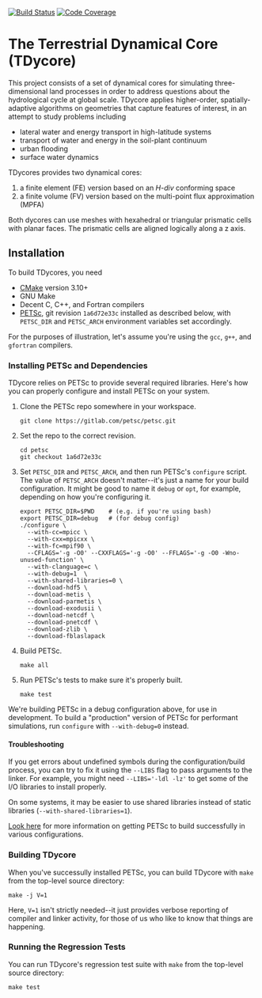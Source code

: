[![Build Status](https://travis-ci.org/TDycores-Project/TDycore.svg?branch=master)](https://travis-ci.org/TDycores-Project/TDycore)
[![Code Coverage](https://codecov.io/gh/TDycores-Project/TDycore/branch/master/graph/badge.svg)](https://codecov.io/gh/TDycores-Project/TDycore)

# The Terrestrial Dynamical Core (TDycore)

This project consists of a set of dynamical cores for simulating
three-dimensional land processes in order to address questions about the
hydrological cycle at global scale. TDycore applies higher-order,
spatially-adaptive algorithms on geometries that capture features of interest,
in an attempt to study problems including

* lateral water and energy transport in high-latitude systems
* transport of water and energy in the soil-plant continuum
* urban flooding
* surface water dynamics

TDycores provides two dynamical cores:

1. a finite element (FE) version based on an _H-div_ conforming space
2. a finite volume (FV) version based on the multi-point flux approximation
   (MPFA)

Both dycores can use meshes with hexahedral or triangular prismatic cells
with planar faces. The prismatic cells are aligned logically along a z axis.

## Installation

To build TDycores, you need

* [CMake](https://cmake.org/) version 3.10+
* GNU Make
* Decent C, C++, and Fortran compilers
* [PETSc](https://www.mcs.anl.gov/petsc/), git revision `1a6d72e33c`
  installed as described below, with `PETSC_DIR` and `PETSC_ARCH` environment
  variables set accordingly.

For the purposes of illustration, let's assume you're using the `gcc`, `g++`,
and `gfortran` compilers.

### Installing PETSc and Dependencies

TDycore relies on PETSc to provide several required libraries. Here's how you
can properly configure and install PETSc on your system.

1. Clone the PETSc repo somewhere in your workspace.
   ```
   git clone https://gitlab.com/petsc/petsc.git
   ```
2. Set the repo to the correct revision.
   ```
   cd petsc
   git checkout 1a6d72e33c
   ```
3. Set `PETSC_DIR` and `PETSC_ARCH`, and then run PETSc's `configure` script.
   The value of `PETSC_ARCH` doesn't matter--it's just a name for your build
   configuration. It might be good to name it `debug` or `opt`, for example,
   depending on how you're configuring it.
   ```
   export PETSC_DIR=$PWD    # (e.g. if you're using bash)
   export PETSC_DIR=debug   # (for debug config)
   ./configure \
     --with-cc=mpicc \
     --with-cxx=mpicxx \
     --with-fc=mpif90 \
     --CFLAGS='-g -O0' --CXXFLAGS='-g -O0' --FFLAGS='-g -O0 -Wno-unused-function' \
     --with-clanguage=c \
     --with-debug=1  \
     --with-shared-libraries=0 \
     --download-hdf5 \
     --download-metis \
     --download-parmetis \
     --download-exodusii \
     --download-netcdf \
     --download-pnetcdf \
     --download-zlib \
     --download-fblaslapack
   ```
4. Build PETSc.
   ```
   make all
   ```
5. Run PETSc's tests to make sure it's properly built.
   ```
   make test
   ```

We're building PETSc in a debug configuration above, for use in development. To
build a "production" version of PETSc for performant simulations, run
`configure` with `--with-debug=0` instead.

#### Troubleshooting

If you get errors about undefined symbols during the configuration/build
process, you can try to fix it using the `--LIBS` flag to pass arguments to
the linker. For example, you might need `--LIBS='-ldl -lz'` to get some of the
I/O libraries to install properly.

On some systems, it may be easier to use shared libraries instead of static
libraries (`--with-shared-libraries=1`).

[Look here](https://www.mcs.anl.gov/petsc/documentation/installation.html)
for more information on getting PETSc to build successfully in various
configurations.

### Building TDycore

When you've successully installed PETSc, you can build TDycore with `make` from
the top-level source directory:

```
make -j V=1
```

Here, `V=1` isn't strictly needed--it just provides verbose reporting of
compiler and linker activity, for those of us who like to know that things are
happening.

### Running the Regression Tests

You can run TDycore's regression test suite with `make` from the top-level
source directory:

```
make test
```
